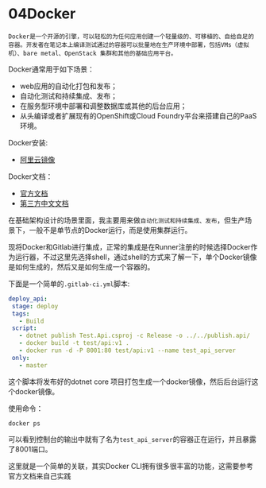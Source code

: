 04Docker
===
	Docker是一个开源的引擎，可以轻松的为任何应用创建一个轻量级的、可移植的、自给自足的容器。开发者在笔记本上编译测试通过的容器可以批量地在生产环境中部署，包括VMs（虚拟机）、bare metal、OpenStack 集群和其他的基础应用平台。 

Docker通常用于如下场景：
* web应用的自动化打包和发布；
* 自动化测试和持续集成、发布；
* 在服务型环境中部署和调整数据库或其他的后台应用；
* 从头编译或者扩展现有的OpenShift或Cloud Foundry平台来搭建自己的PaaS环境。

Docker安装:

* [阿里云镜像](https://mirrors.aliyun.com/docker-ce/linux/centos/)

Docker文档：

* [官方文档](https://docs.docker.com/)
* [第三方中文文档](https://doc.yonyoucloud.com/doc/docker_practice/index.html)

在基础架构设计的场景里面，我主要用来做`自动化测试和持续集成、发布`，但生产场景下，一般不是单节点的Docker运行，而是使用集群运行。

现将Docker和Gitlab进行集成，正常的集成是在Runner注册的时候选择Docker作为运行器，不过这里先选择shell，通过shell的方式来了解一下，单个Docker镜像是如何生成的，然后又是如何生成一个容器的。

下面是一个简单的`.gitlab-ci.yml`脚本:

```yml
deploy_api:
 stage: deploy
 tags:
   - Build
 script:
   - dotnet publish Test.Api.csproj -c Release -o ../../publish.api/
   - docker build -t test/api:v1 . 
   - docker run -d -P 8001:80 test/api:v1 --name test_api_server
 only:
   - master
```
这个脚本将发布好的dotnet core 项目打包生成一个docker镜像，然后后台运行这个docker镜像。

使用命令：
```shell
docker ps 
```
可以看到控制台的输出中就有了名为`test_api_server`的容器正在运行，并且暴露了8001端口。

这里就是一个简单的关联，其实Docker CLI拥有很多很丰富的功能，这需要参考官方文档来自己实践
